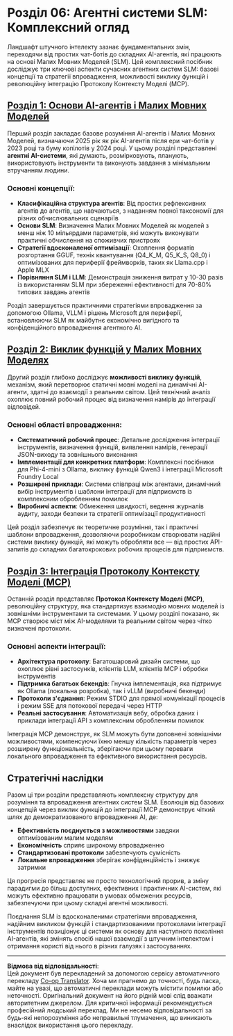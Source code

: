 <!--
CO_OP_TRANSLATOR_METADATA:
{
  "original_hash": "b17bf7f849519fac995c24ab9e2d0be8",
  "translation_date": "2025-09-18T23:39:10+00:00",
  "source_file": "Module06/README.md",
  "language_code": "uk"
}
-->
# Розділ 06: Агентні системи SLM: Комплексний огляд

Ландшафт штучного інтелекту зазнає фундаментальних змін, переходячи від простих чат-ботів до складних AI-агентів, які працюють на основі Малих Мовних Моделей (SLM). Цей комплексний посібник досліджує три ключові аспекти сучасних агентних систем SLM: базові концепції та стратегії впровадження, можливості виклику функцій і революційну інтеграцію Протоколу Контексту Моделі (MCP).

## [Розділ 1: Основи AI-агентів і Малих Мовних Моделей](./01.IntroduceAgent.md)

Перший розділ закладає базове розуміння AI-агентів і Малих Мовних Моделей, визначаючи 2025 рік як рік AI-агентів після ери чат-ботів у 2023 році та буму копілотів у 2024 році. У цьому розділі представлені **агентні AI-системи**, які думають, розмірковують, планують, використовують інструменти та виконують завдання з мінімальним втручанням людини.

### Основні концепції:
- **Класифікаційна структура агентів**: Від простих рефлексивних агентів до агентів, що навчаються, з наданням повної таксономії для різних обчислювальних сценаріїв
- **Основи SLM**: Визначення Малих Мовних Моделей як моделей з менш ніж 10 мільярдами параметрів, які можуть виконувати практичні обчислення на споживчих пристроях
- **Стратегії вдосконаленої оптимізації**: Охоплення форматів розгортання GGUF, технік квантування (Q4_K_M, Q5_K_S, Q8_0) і оптимізованих для периферії фреймворків, таких як Llama.cpp і Apple MLX
- **Порівняння SLM і LLM**: Демонстрація зниження витрат у 10-30 разів із використанням SLM при збереженні ефективності для 70-80% типових завдань агентів

Розділ завершується практичними стратегіями впровадження за допомогою Ollama, VLLM і рішень Microsoft для периферії, встановлюючи SLM як майбутнє економічно вигідного та конфіденційного впровадження агентного AI.

## [Розділ 2: Виклик функцій у Малих Мовних Моделях](./02.FunctionCalling.md)

Другий розділ глибоко досліджує **можливості виклику функцій**, механізм, який перетворює статичні мовні моделі на динамічні AI-агенти, здатні до взаємодії з реальним світом. Цей технічний аналіз охоплює повний робочий процес від визначення намірів до інтеграції відповідей.

### Основні області впровадження:
- **Систематичний робочий процес**: Детальне дослідження інтеграції інструментів, визначення функцій, виявлення намірів, генерації JSON-виходу та зовнішнього виконання
- **Імплементації для конкретних платформ**: Комплексні посібники для Phi-4-mini з Ollama, виклику функцій Qwen3 і інтеграції Microsoft Foundry Local
- **Розширені приклади**: Системи співпраці між агентами, динамічний вибір інструментів і шаблони інтеграції для підприємств із комплексним обробленням помилок
- **Виробничі аспекти**: Обмеження швидкості, ведення журналів аудиту, заходи безпеки та стратегії оптимізації продуктивності

Цей розділ забезпечує як теоретичне розуміння, так і практичні шаблони впровадження, дозволяючи розробникам створювати надійні системи виклику функцій, які можуть обробляти все — від простих API-запитів до складних багатокрокових робочих процесів для підприємств.

## [Розділ 3: Інтеграція Протоколу Контексту Моделі (MCP)](./03.IntroduceMCP.md)

Останній розділ представляє **Протокол Контексту Моделі (MCP)**, революційну структуру, яка стандартизує взаємодію мовних моделей із зовнішніми інструментами та системами. У цьому розділі показано, як MCP створює міст між AI-моделями та реальним світом через чітко визначені протоколи.

### Основні аспекти інтеграції:
- **Архітектура протоколу**: Багатошаровий дизайн системи, що охоплює рівні застосунків, клієнтів LLM, клієнтів MCP і обробки інструментів
- **Підтримка багатьох бекендів**: Гнучка імплементація, яка підтримує як Ollama (локальна розробка), так і vLLM (виробничі бекенди)
- **Протоколи з'єднання**: Режим STDIO для прямої комунікації процесів і режим SSE для потокової передачі через HTTP
- **Реальні застосування**: Автоматизація вебу, обробка даних і приклади інтеграції API з комплексним обробленням помилок

Інтеграція MCP демонструє, як SLM можуть бути доповнені зовнішніми можливостями, компенсуючи їхню меншу кількість параметрів через розширену функціональність, зберігаючи при цьому переваги локального впровадження та ефективного використання ресурсів.

## Стратегічні наслідки

Разом ці три розділи представляють комплексну структуру для розуміння та впровадження агентних систем SLM. Еволюція від базових концепцій через виклик функцій до інтеграції MCP демонструє чіткий шлях до демократизованого впровадження AI, де:

- **Ефективність поєднується з можливостями** завдяки оптимізованим малим моделям
- **Економічність** сприяє широкому впровадженню
- **Стандартизовані протоколи** забезпечують сумісність
- **Локальне впровадження** зберігає конфіденційність і знижує затримки

Ця прогресія представляє не просто технологічний прорив, а зміну парадигми до більш доступних, ефективних і практичних AI-систем, які можуть ефективно працювати в умовах обмежених ресурсів, забезпечуючи при цьому складні агентні можливості.

Поєднання SLM із вдосконаленими стратегіями впровадження, надійним викликом функцій і стандартизованими протоколами інтеграції інструментів позиціонує ці системи як основу для наступного покоління AI-агентів, які змінять спосіб нашої взаємодії з штучним інтелектом і отримання користі від нього в різних галузях і застосуваннях.

---

**Відмова від відповідальності**:  
Цей документ був перекладений за допомогою сервісу автоматичного перекладу [Co-op Translator](https://github.com/Azure/co-op-translator). Хоча ми прагнемо до точності, будь ласка, майте на увазі, що автоматичні переклади можуть містити помилки або неточності. Оригінальний документ на його рідній мові слід вважати авторитетним джерелом. Для критичної інформації рекомендується професійний людський переклад. Ми не несемо відповідальності за будь-які непорозуміння або неправильні тлумачення, що виникають внаслідок використання цього перекладу.